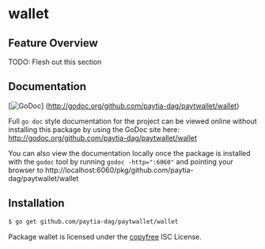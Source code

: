 wallet
======

## Feature Overview

TODO: Flesh out this section

## Documentation

[![GoDoc](https://godoc.org/github.com/paytia-dag/paytwallet/wallet?status.png)]
(http://godoc.org/github.com/paytia-dag/paytwallet/wallet)

Full `go doc` style documentation for the project can be viewed online without
installing this package by using the GoDoc site here:
http://godoc.org/github.com/paytia-dag/paytwallet/wallet

You can also view the documentation locally once the package is installed with
the `godoc` tool by running `godoc -http=":6060"` and pointing your browser to
http://localhost:6060/pkg/github.com/paytia-dag/paytwallet/wallet

## Installation

```bash
$ go get github.com/paytia-dag/paytwallet/wallet
```

Package wallet is licensed under the [copyfree](http://copyfree.org) ISC
License.
